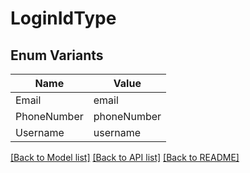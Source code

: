 # LoginIdType

## Enum Variants

| Name | Value |
|---- | -----|
| Email | email |
| PhoneNumber | phoneNumber |
| Username | username |


[[Back to Model list]](../README.md#documentation-for-models) [[Back to API list]](../README.md#documentation-for-api-endpoints) [[Back to README]](../README.md)


